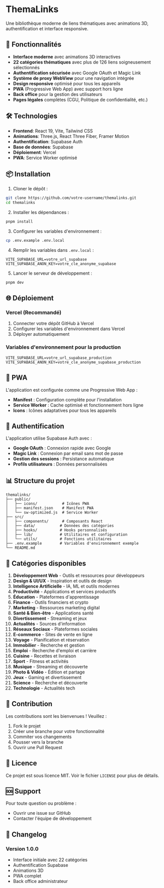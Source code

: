 # ThemaLinks

Une bibliothèque moderne de liens thématiques avec animations 3D, authentification et interface responsive.

## 🚀 Fonctionnalités

- **Interface moderne** avec animations 3D interactives
- **22 catégories thématiques** avec plus de 126 liens soigneusement sélectionnés
- **Authentification sécurisée** avec Google OAuth et Magic Link
- **Système de proxy WebView** pour une navigation intégrée
- **Design responsive** optimisé pour tous les appareils
- **PWA** (Progressive Web App) avec support hors ligne
- **Back office** pour la gestion des utilisateurs
- **Pages légales** complètes (CGU, Politique de confidentialité, etc.)

## 🛠️ Technologies

- **Frontend**: React 19, Vite, Tailwind CSS
- **Animations**: Three.js, React Three Fiber, Framer Motion
- **Authentification**: Supabase Auth
- **Base de données**: Supabase
- **Déploiement**: Vercel
- **PWA**: Service Worker optimisé

## 📦 Installation

1. Cloner le dépôt :
```bash
git clone https://github.com/votre-username/themalinks.git
cd themalinks
```

2. Installer les dépendances :
```bash
pnpm install
```

3. Configurer les variables d'environnement :
```bash
cp .env.example .env.local
```

4. Remplir les variables dans `.env.local` :
```env
VITE_SUPABASE_URL=votre_url_supabase
VITE_SUPABASE_ANON_KEY=votre_cle_anonyme_supabase
```

5. Lancer le serveur de développement :
```bash
pnpm dev
```

## 🌐 Déploiement

### Vercel (Recommandé)

1. Connecter votre dépôt GitHub à Vercel
2. Configurer les variables d'environnement dans Vercel
3. Déployer automatiquement

### Variables d'environnement pour la production

```env
VITE_SUPABASE_URL=votre_url_supabase_production
VITE_SUPABASE_ANON_KEY=votre_cle_anonyme_supabase_production
```

## 📱 PWA

L'application est configurée comme une Progressive Web App :

- **Manifest** : Configuration complète pour l'installation
- **Service Worker** : Cache optimisé et fonctionnement hors ligne
- **Icons** : Icônes adaptatives pour tous les appareils

## 🔐 Authentification

L'application utilise Supabase Auth avec :

- **Google OAuth** : Connexion rapide avec Google
- **Magic Link** : Connexion par email sans mot de passe
- **Gestion des sessions** : Persistance automatique
- **Profils utilisateurs** : Données personnalisées

## 📊 Structure du projet

```
themalinks/
├── public/
│   ├── icons/           # Icônes PWA
│   ├── manifest.json    # Manifest PWA
│   └── sw-optimized.js  # Service Worker
├── src/
│   ├── components/      # Composants React
│   ├── data/           # Données des catégories
│   ├── hooks/          # Hooks personnalisés
│   ├── lib/            # Utilitaires et configuration
│   └── utils/          # Fonctions utilitaires
├── .env.example        # Variables d'environnement exemple
└── README.md
```

## 🎨 Catégories disponibles

1. **Développement Web** - Outils et ressources pour développeurs
2. **Design & UI/UX** - Inspiration et outils de design
3. **Intelligence Artificielle** - IA, ML et outils modernes
4. **Productivité** - Applications et services productifs
5. **Éducation** - Plateformes d'apprentissage
6. **Finance** - Outils financiers et crypto
7. **Marketing** - Ressources marketing digital
8. **Santé & Bien-être** - Applications santé
9. **Divertissement** - Streaming et jeux
10. **Actualités** - Sources d'information
11. **Réseaux Sociaux** - Plateformes sociales
12. **E-commerce** - Sites de vente en ligne
13. **Voyage** - Planification et réservation
14. **Immobilier** - Recherche et gestion
15. **Emploi** - Recherche d'emploi et carrière
16. **Cuisine** - Recettes et livraison
17. **Sport** - Fitness et activités
18. **Musique** - Streaming et découverte
19. **Photo & Vidéo** - Édition et partage
20. **Jeux** - Gaming et divertissement
21. **Science** - Recherche et découverte
22. **Technologie** - Actualités tech

## 🤝 Contribution

Les contributions sont les bienvenues ! Veuillez :

1. Fork le projet
2. Créer une branche pour votre fonctionnalité
3. Commiter vos changements
4. Pousser vers la branche
5. Ouvrir une Pull Request

## 📄 Licence

Ce projet est sous licence MIT. Voir le fichier `LICENSE` pour plus de détails.

## 🆘 Support

Pour toute question ou problème :

- Ouvrir une issue sur GitHub
- Contacter l'équipe de développement

## 🔄 Changelog

### Version 1.0.0
- Interface initiale avec 22 catégories
- Authentification Supabase
- Animations 3D
- PWA complet
- Back office administrateur
